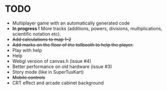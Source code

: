 # TODO

* Multiplayer game with an automatically generated code
* **In progress !** More tracks (additions, powers, divisions, multiplications, scientific notation etc).
* ~~Add calculations to map 1-2~~
* ~~Add marks on the floor of the tollbooth to help the player.~~
* Play with help
* Help
* Webgl version of canvas.h (issue #4)
* Better performance on old hardware (issue #3)
* Story mode (like in SuperTuxKart)
* ~~Mobile controls~~
* CRT effect and arcade cabinet background
